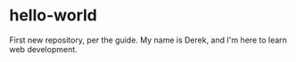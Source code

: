 # hello-world
First new repository, per the guide.
My name is Derek, and I'm here to learn web development.
